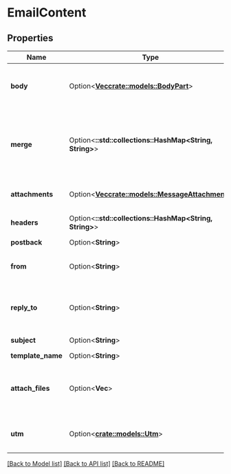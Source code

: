 # EmailContent

## Properties

Name | Type | Description | Notes
------------ | ------------- | ------------- | -------------
**body** | Option<[**Vec<crate::models::BodyPart>**](BodyPart.md)> | List of e-mail body parts, with user-provided MIME types (text/html, text/plain etc) | [optional]
**merge** | Option<**::std::collections::HashMap<String, String>**> | A key-value collection of custom merge fields, shared between recipients. Should be used in e-mail body like so: {firstname}, {lastname} etc. | [optional]
**attachments** | Option<[**Vec<crate::models::MessageAttachment>**](MessageAttachment.md)> | Attachments provided by sending binary data | [optional]
**headers** | Option<**::std::collections::HashMap<String, String>**> | A key-value collection of custom e-mail headers. | [optional]
**postback** | Option<**String**> | Postback header. | [optional]
**from** | Option<**String**> | Your e-mail with an optional name (e.g.: John Doe <email@domain.com>) | [optional]
**reply_to** | Option<**String**> | To what address should the recipients reply to (e.g. John Doe <email@domain.com>) | [optional]
**subject** | Option<**String**> | Default subject of email. | [optional]
**template_name** | Option<**String**> | Name of template. | [optional]
**attach_files** | Option<**Vec<String>**> | Names of previously uploaded files that should be sent as downloadable attachments | [optional]
**utm** | Option<[**crate::models::Utm**](Utm.md)> | Utm marketing data to be attached to every link in this e-mail. | [optional]

[[Back to Model list]](../README.md#documentation-for-models) [[Back to API list]](../README.md#documentation-for-api-endpoints) [[Back to README]](../README.md)


